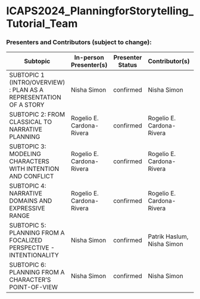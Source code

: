 # ICAPS2024_PlanningforStorytelling_Tutorial_Team


### Presenters and Contributors (subject to change):

| Subtopic      |  In-person Presenter(s) |  Presenter Status | Contributor(s) | Interactive Component |Slides |
| ----------- | ----------- | ----------- | ----------- |----------- |----------- |
| SUBTOPIC 1 (INTRO/OVERVIEW) : PLAN AS A REPRESENTATION OF A STORY       | Nisha Simon       | confirmed      | Nisha Simon        |included in presentation  | [Subtopic 1](slides/ICAPS_Tutorial_Subtopic_1_Overview_v3_June2.pdf)   |   |
| SUBTOPIC 2: FROM CLASSICAL TO NARRATIVE PLANNING     | Rogelio E. Cardona-Rivera        | confirmed      | Rogelio E. Cardona-Rivera       | --       | [Subtopics 2-4](slides/ICAPS_Tutorial_Subtopics_2to4.pdf) |
| SUBTOPIC 3: MODELING CHARACTERS WITH INTENTION AND CONFLICT      | Rogelio E. Cardona-Rivera        | confirmed      | Rogelio E. Cardona-Rivera       |[Demo session](https://tinyurl.com/icaps24-glaive)       | [Subtopics 2-4](slides/ICAPS_Tutorial_Subtopics_2to4.pdf) |
| SUBTOPIC 4: NARRATIVE DOMAINS AND EXPRESSIVE RANGE |Rogelio E. Cardona-Rivera        | confirmed      | Rogelio E. Cardona-Rivera       |[Demo session](https://tinyurl.com/icaps24-glaive)      | [Subtopics 2-4](slides/ICAPS_Tutorial_Subtopics_2to4.pdf) |
| SUBTOPIC 5: PLANNING FROM A FOCALIZED PERSPECTIVE - INTENTIONALITY |Nisha Simon        | confirmed      | Patrik Haslum, Nisha Simon       | --      |[Subtopic 5](slides/ptom/ptom.pdf) |
| SUBTOPIC 6: PLANNING FROM A CHARACTER’S POINT-OF-VIEW |Nisha Simon        | confirmed      | Nisha Simon       |[Demo session](slides/ICAPS_Tutorial_CYOA_Demo.pdf)      |[Subtopic 6](slides/ICAPS_Tutorial_Subtopic_6_CYOA.pdf) |

